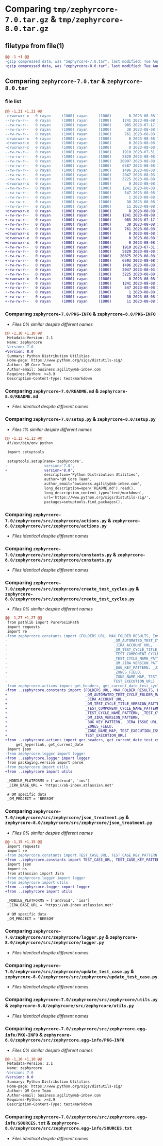 # Comparing `tmp/zephyrcore-7.0.tar.gz` & `tmp/zephyrcore-8.0.tar.gz`

## filetype from file(1)

```diff
@@ -1 +1 @@
-gzip compressed data, was "zephyrcore-7.0.tar", last modified: Tue Aug  8 19:20:21 2023, max compression
+gzip compressed data, was "zephyrcore-8.0.tar", last modified: Tue Aug  8 19:37:08 2023, max compression
```

## Comparing `zephyrcore-7.0.tar` & `zephyrcore-8.0.tar`

### file list

```diff
@@ -1,21 +1,21 @@
-drwxrwxr-x   0 rayan     (1000) rayan     (1000)        0 2023-08-08 19:20:21.534904 zephyrcore-7.0/
--rw-rw-r--   0 rayan     (1000) rayan     (1000)     1241 2023-08-08 19:20:21.534904 zephyrcore-7.0/PKG-INFO
--rw-rw-r--   0 rayan     (1000) rayan     (1000)      985 2023-07-17 12:37:36.000000 zephyrcore-7.0/README.md
--rw-rw-r--   0 rayan     (1000) rayan     (1000)       38 2023-08-08 19:20:21.534904 zephyrcore-7.0/setup.cfg
--rw-rw-r--   0 rayan     (1000) rayan     (1000)      761 2023-08-08 19:20:19.000000 zephyrcore-7.0/setup.py
-drwxrwxr-x   0 rayan     (1000) rayan     (1000)        0 2023-08-08 19:20:21.534904 zephyrcore-7.0/zephyrcore/
-drwxrwxr-x   0 rayan     (1000) rayan     (1000)        0 2023-08-08 19:20:21.534904 zephyrcore-7.0/zephyrcore/src/
-drwxrwxr-x   0 rayan     (1000) rayan     (1000)        0 2023-08-08 19:20:21.534904 zephyrcore-7.0/zephyrcore/src/zephyrcore/
--rw-rw-r--   0 rayan     (1000) rayan     (1000)     1910 2023-07-31 17:35:09.000000 zephyrcore-7.0/zephyrcore/src/zephyrcore/actions.py
--rw-rw-r--   0 rayan     (1000) rayan     (1000)     5820 2023-08-08 12:42:10.000000 zephyrcore-7.0/zephyrcore/src/zephyrcore/constants.py
--rw-rw-r--   0 rayan     (1000) rayan     (1000)    20997 2023-08-08 19:18:28.000000 zephyrcore-7.0/zephyrcore/src/zephyrcore/create_test_cycles.py
--rw-rw-r--   0 rayan     (1000) rayan     (1000)     6587 2023-08-08 19:20:05.000000 zephyrcore-7.0/zephyrcore/src/zephyrcore/json_treatment.py
--rw-rw-r--   0 rayan     (1000) rayan     (1000)     1496 2023-08-08 18:38:16.000000 zephyrcore-7.0/zephyrcore/src/zephyrcore/logger.py
--rw-rw-r--   0 rayan     (1000) rayan     (1000)     2047 2023-08-03 15:43:40.000000 zephyrcore-7.0/zephyrcore/src/zephyrcore/update_test_case.py
--rw-rw-r--   0 rayan     (1000) rayan     (1000)     3225 2023-08-08 12:42:10.000000 zephyrcore-7.0/zephyrcore/src/zephyrcore/utils.py
-drwxrwxr-x   0 rayan     (1000) rayan     (1000)        0 2023-08-08 19:20:21.534904 zephyrcore-7.0/zephyrcore/src/zephyrcore.egg-info/
--rw-rw-r--   0 rayan     (1000) rayan     (1000)     1241 2023-08-08 19:20:21.000000 zephyrcore-7.0/zephyrcore/src/zephyrcore.egg-info/PKG-INFO
--rw-rw-r--   0 rayan     (1000) rayan     (1000)      547 2023-08-08 19:20:21.000000 zephyrcore-7.0/zephyrcore/src/zephyrcore.egg-info/SOURCES.txt
--rw-rw-r--   0 rayan     (1000) rayan     (1000)        1 2023-08-08 19:20:21.000000 zephyrcore-7.0/zephyrcore/src/zephyrcore.egg-info/dependency_links.txt
--rw-rw-r--   0 rayan     (1000) rayan     (1000)       30 2023-08-08 19:20:21.000000 zephyrcore-7.0/zephyrcore/src/zephyrcore.egg-info/requires.txt
--rw-rw-r--   0 rayan     (1000) rayan     (1000)       11 2023-08-08 19:20:21.000000 zephyrcore-7.0/zephyrcore/src/zephyrcore.egg-info/top_level.txt
+drwxrwxr-x   0 rayan     (1000) rayan     (1000)        0 2023-08-08 19:37:08.099013 zephyrcore-8.0/
+-rw-rw-r--   0 rayan     (1000) rayan     (1000)     1241 2023-08-08 19:37:08.099013 zephyrcore-8.0/PKG-INFO
+-rw-rw-r--   0 rayan     (1000) rayan     (1000)      985 2023-07-17 12:37:36.000000 zephyrcore-8.0/README.md
+-rw-rw-r--   0 rayan     (1000) rayan     (1000)       38 2023-08-08 19:37:08.099013 zephyrcore-8.0/setup.cfg
+-rw-rw-r--   0 rayan     (1000) rayan     (1000)      761 2023-08-08 19:37:05.000000 zephyrcore-8.0/setup.py
+drwxrwxr-x   0 rayan     (1000) rayan     (1000)        0 2023-08-08 19:37:08.095013 zephyrcore-8.0/zephyrcore/
+drwxrwxr-x   0 rayan     (1000) rayan     (1000)        0 2023-08-08 19:37:08.095013 zephyrcore-8.0/zephyrcore/src/
+drwxrwxr-x   0 rayan     (1000) rayan     (1000)        0 2023-08-08 19:37:08.095013 zephyrcore-8.0/zephyrcore/src/zephyrcore/
+-rw-rw-r--   0 rayan     (1000) rayan     (1000)     1910 2023-07-31 17:35:09.000000 zephyrcore-8.0/zephyrcore/src/zephyrcore/actions.py
+-rw-rw-r--   0 rayan     (1000) rayan     (1000)     5820 2023-08-08 12:42:10.000000 zephyrcore-8.0/zephyrcore/src/zephyrcore/constants.py
+-rw-rw-r--   0 rayan     (1000) rayan     (1000)    20875 2023-08-08 19:37:05.000000 zephyrcore-8.0/zephyrcore/src/zephyrcore/create_test_cycles.py
+-rw-rw-r--   0 rayan     (1000) rayan     (1000)     6593 2023-08-08 19:37:05.000000 zephyrcore-8.0/zephyrcore/src/zephyrcore/json_treatment.py
+-rw-rw-r--   0 rayan     (1000) rayan     (1000)     1496 2023-08-08 18:38:16.000000 zephyrcore-8.0/zephyrcore/src/zephyrcore/logger.py
+-rw-rw-r--   0 rayan     (1000) rayan     (1000)     2047 2023-08-03 15:43:40.000000 zephyrcore-8.0/zephyrcore/src/zephyrcore/update_test_case.py
+-rw-rw-r--   0 rayan     (1000) rayan     (1000)     3225 2023-08-08 12:42:10.000000 zephyrcore-8.0/zephyrcore/src/zephyrcore/utils.py
+drwxrwxr-x   0 rayan     (1000) rayan     (1000)        0 2023-08-08 19:37:08.099013 zephyrcore-8.0/zephyrcore/src/zephyrcore.egg-info/
+-rw-rw-r--   0 rayan     (1000) rayan     (1000)     1241 2023-08-08 19:37:08.000000 zephyrcore-8.0/zephyrcore/src/zephyrcore.egg-info/PKG-INFO
+-rw-rw-r--   0 rayan     (1000) rayan     (1000)      547 2023-08-08 19:37:08.000000 zephyrcore-8.0/zephyrcore/src/zephyrcore.egg-info/SOURCES.txt
+-rw-rw-r--   0 rayan     (1000) rayan     (1000)        1 2023-08-08 19:37:08.000000 zephyrcore-8.0/zephyrcore/src/zephyrcore.egg-info/dependency_links.txt
+-rw-rw-r--   0 rayan     (1000) rayan     (1000)       30 2023-08-08 19:37:08.000000 zephyrcore-8.0/zephyrcore/src/zephyrcore.egg-info/requires.txt
+-rw-rw-r--   0 rayan     (1000) rayan     (1000)       11 2023-08-08 19:37:08.000000 zephyrcore-8.0/zephyrcore/src/zephyrcore.egg-info/top_level.txt
```

### Comparing `zephyrcore-7.0/PKG-INFO` & `zephyrcore-8.0/PKG-INFO`

 * *Files 0% similar despite different names*

```diff
@@ -1,10 +1,10 @@
 Metadata-Version: 2.1
 Name: zephyrcore
-Version: 7.0
+Version: 8.0
 Summary: Python Distribution Utilities
 Home-page: https://www.python.org/sigs/distutils-sig/
 Author: QM Core Team
 Author-email: business.agility@ab-inbev.com
 Requires-Python: >=3.9
 Description-Content-Type: text/markdown
```

### Comparing `zephyrcore-7.0/README.md` & `zephyrcore-8.0/README.md`

 * *Files identical despite different names*

### Comparing `zephyrcore-7.0/setup.py` & `zephyrcore-8.0/setup.py`

 * *Files 1% similar despite different names*

```diff
@@ -1,13 +1,13 @@
 #!/usr/bin/env python
 
 import setuptools
 
 setuptools.setup(name='zephyrcore',
-                 version='7.0',
+                 version='8.0',
                  description='Python Distribution Utilities',
                  author='QM Core Team',
                  author_email='business.agility@ab-inbev.com',
                  long_description=open('README.md').read(),
                  long_description_content_type='text/markdown',
                  url='https://www.python.org/sigs/distutils-sig/',
                  packages=setuptools.find_packages(),
```

### Comparing `zephyrcore-7.0/zephyrcore/src/zephyrcore/actions.py` & `zephyrcore-8.0/zephyrcore/src/zephyrcore/actions.py`

 * *Files identical despite different names*

### Comparing `zephyrcore-7.0/zephyrcore/src/zephyrcore/constants.py` & `zephyrcore-8.0/zephyrcore/src/zephyrcore/constants.py`

 * *Files identical despite different names*

### Comparing `zephyrcore-7.0/zephyrcore/src/zephyrcore/create_test_cycles.py` & `zephyrcore-8.0/zephyrcore/src/zephyrcore/create_test_cycles.py`

 * *Files 0% similar despite different names*

```diff
@@ -1,27 +1,27 @@
 from pathlib import PurePosixPath
 import requests
 import re
-from zephyrcore.constants import (FOLDERS_URL, MAX_FOLDER_RESULTS, Environment, _QM_SUB_FOLDER_MAP,
-                                                 _QM_AUTOMATED_TEST_CYCLE_FOLDER_MAP, _JIRA_VERSION_URL,
-                                                 _JIRA_ACCOUNT_URL,
-                                                 _QM_TEST_CYCLE_TITLE_VERSION_PATTERN,
-                                                 _TEST_COMPONENT_CYCLE_NAME_PATTERN,
-                                                 _TEST_CYCLE_NAME_PATTERN, _TEST_CYCLE_URL_PATTERN, _TEST_CYCLE_URL,
-                                                 _QM_JIRA_VERSION_PATTERN,
-                                                 _BUG_KEY_PATTERN, _JIRA_ISSUE_URL, _PLATFORM_FIELD, _ENVIRONMENT_FIELD,
-                                                 _ZONES_FIELD,
-                                                 _ZONE_NAME_MAP, TEST_EXECUTION_ISSUE_URL, _QM_ENVIRONMENT_NAME_MAP,
-                                                 TEST_EXECUTION_URL)
-from zephyrcore.actions import get_headers, get_current_date_test_cycle_name, parse_description, \
+from ..zephyrcore.constants import (FOLDERS_URL, MAX_FOLDER_RESULTS, Environment, _QM_SUB_FOLDER_MAP,
+                                    _QM_AUTOMATED_TEST_CYCLE_FOLDER_MAP, _JIRA_VERSION_URL,
+                                    _JIRA_ACCOUNT_URL,
+                                    _QM_TEST_CYCLE_TITLE_VERSION_PATTERN,
+                                    _TEST_COMPONENT_CYCLE_NAME_PATTERN,
+                                    _TEST_CYCLE_NAME_PATTERN, _TEST_CYCLE_URL_PATTERN, _TEST_CYCLE_URL,
+                                    _QM_JIRA_VERSION_PATTERN,
+                                    _BUG_KEY_PATTERN, _JIRA_ISSUE_URL, _PLATFORM_FIELD, _ENVIRONMENT_FIELD,
+                                    _ZONES_FIELD,
+                                    _ZONE_NAME_MAP, TEST_EXECUTION_ISSUE_URL, _QM_ENVIRONMENT_NAME_MAP,
+                                    TEST_EXECUTION_URL)
+from ..zephyrcore.actions import get_headers, get_current_date_test_cycle_name, parse_description, \
     get_hyperlink, get_current_date
 import json
-from zephyrcore.logger import logger
+from ..zephyrcore.logger import logger
 from packaging.version import parse
-from zephyrcore import utils
+from ..zephyrcore import utils
 
 _MOBILE_PLATFORMS = ['android', 'ios']
 _JIRA_BASE_URL = 'https://ab-inbev.atlassian.net'
 
 # QM specific data
 _QM_PROJECT = 'BEESQM'
```

### Comparing `zephyrcore-7.0/zephyrcore/src/zephyrcore/json_treatment.py` & `zephyrcore-8.0/zephyrcore/src/zephyrcore/json_treatment.py`

 * *Files 0% similar despite different names*

```diff
@@ -1,15 +1,15 @@
 import requests
 import re
-from zephyrcore.constants import TEST_CASE_URL, TEST_CASE_KEY_PATTERN
+from ..zephyrcore.constants import TEST_CASE_URL, TEST_CASE_KEY_PATTERN
 import json
 import os
 from atlassian import Jira
-from zephyrcore.logger import logger
-from zephyrcore import utils
+from ..zephyrcore.logger import logger
+from ..zephyrcore import utils
 
 _MOBILE_PLATFORMS = ['android', 'ios']
 _JIRA_BASE_URL = 'https://ab-inbev.atlassian.net'
 
 # QM specific data
 _QM_PROJECT = 'BEESQM'
```

### Comparing `zephyrcore-7.0/zephyrcore/src/zephyrcore/logger.py` & `zephyrcore-8.0/zephyrcore/src/zephyrcore/logger.py`

 * *Files identical despite different names*

### Comparing `zephyrcore-7.0/zephyrcore/src/zephyrcore/update_test_case.py` & `zephyrcore-8.0/zephyrcore/src/zephyrcore/update_test_case.py`

 * *Files identical despite different names*

### Comparing `zephyrcore-7.0/zephyrcore/src/zephyrcore/utils.py` & `zephyrcore-8.0/zephyrcore/src/zephyrcore/utils.py`

 * *Files identical despite different names*

### Comparing `zephyrcore-7.0/zephyrcore/src/zephyrcore.egg-info/PKG-INFO` & `zephyrcore-8.0/zephyrcore/src/zephyrcore.egg-info/PKG-INFO`

 * *Files 0% similar despite different names*

```diff
@@ -1,10 +1,10 @@
 Metadata-Version: 2.1
 Name: zephyrcore
-Version: 7.0
+Version: 8.0
 Summary: Python Distribution Utilities
 Home-page: https://www.python.org/sigs/distutils-sig/
 Author: QM Core Team
 Author-email: business.agility@ab-inbev.com
 Requires-Python: >=3.9
 Description-Content-Type: text/markdown
```

### Comparing `zephyrcore-7.0/zephyrcore/src/zephyrcore.egg-info/SOURCES.txt` & `zephyrcore-8.0/zephyrcore/src/zephyrcore.egg-info/SOURCES.txt`

 * *Files identical despite different names*

